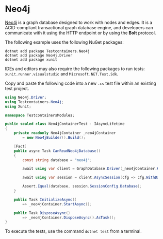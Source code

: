 # Neo4j

[Neo4j](https://neo4j.com/product/neo4j-graph-database/) is a graph database designed to work with nodes and edges. It is a ACID-compliant transactional graph database engine, and developers can communicate with it using the HTTP endpoint or by using the **Bolt** protocol.

The following example uses the following NuGet packages:

```console title="Install the NuGet dependencies"
dotnet add package Testcontainers.Neo4j
dotnet add package Neo4j.Driver
dotnet add package xunit
```

IDEs and editors may also require the following packages to run tests: `xunit.runner.visualstudio` and `Microsoft.NET.Test.Sdk`.

Copy and paste the following code into a new `.cs` test file within an existing test project.

```csharp
using Neo4j.Driver;
using Testcontainers.Neo4j;
using Xunit;

namespace TestcontainersModules;

public sealed class Neo4jContainerTest : IAsyncLifetime
{
    private readonly Neo4jContainer _neo4jContainer
        = new Neo4jBuilder().Build();

    [Fact]
    public async Task CanReadNeo4jDatabase()
    {
        const string database = "neo4j";

        await using var client = GraphDatabase.Driver(_neo4jContainer.GetConnectionString());

        await using var session = client.AsyncSession(cfg => cfg.WithDatabase(database));

        Assert.Equal(database, session.SessionConfig.Database);
    }

    public Task InitializeAsync()
        => _neo4jContainer.StartAsync();

    public Task DisposeAsync()
        => _neo4jContainer.DisposeAsync().AsTask();
}
```

To execute the tests, use the command `dotnet test` from a terminal.

[xunit]: https://xunit.net/
